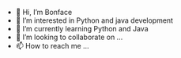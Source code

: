 - 👋 Hi, I’m Bonface
- 👀 I’m interested in Python and java development 
- 🌱 I’m currently learning Python and Java
- 💞️ I’m looking to collaborate on ...
- 📫 How to reach me ...

<!---
Bonkahr/Bonkahr is a ✨ special ✨ repository because its `README.md` (this file) appears on your GitHub profile.
You can click the Preview link to take a look at your changes.
--->
